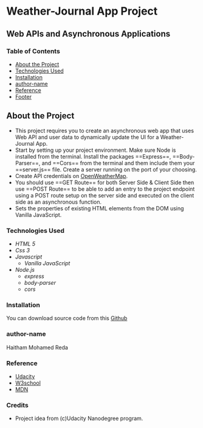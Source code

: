 # Weather-Journal App Project

## Web APIs and Asynchronous Applications

### Table of Contents

- [About the Project](#about-the-project)
- [Technologies Used](#technologies-used)
- [Installation](#installation)
- [author-name](#author-name)
- [Reference](#Reference)
- [Footer](#Footer)

## About the Project

- This project requires you to create an asynchronous web app that uses Web API and user data to dynamically update the UI for a Weather-Journal App.
- Start by setting up your project environment. Make sure Node is installed from the terminal. Install the packages ==Express==, ==Body-Parser==, and ==Cors== from the terminal and them include them your ==server.js== file.
  Create a server running on the port of your choosing.
- Create API credentials on [OpenWeatherMap](OpenWeatherMap.com).
- You should use ==GET Route== for both Server Side & Client Side then use ==POST Route== to be able to add an entry to the project endpoint using a POST route setup on the server side and executed on the client side as an asynchronous function.
- Sets the properties of existing HTML elements from the DOM using Vanilla JavaScript.

### Technologies Used

- _HTML 5_
- _Css 3_
- _Javascript_
  - _Vanilla JavaScript_
- _Node.js_
  - _express_
  - _body-parser_
  - _cors_

### Installation

You can download source code from this [Github](https://github.com/Haitham0Reda/Weather-Journal-App)

### author-name

Haitham Mohamed Reda

### Reference

- [Udacity](https://classroom.udacity.com)
- [W3school](https://www.w3schools.com/)
- [MDN](https://developer.mozilla.org/en-US/)

### Credits

- Project idea from (c)Udacity Nanodegree program.
